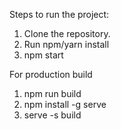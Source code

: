 Steps to run the project:

1. Clone the repository.
2. Run npm/yarn install
3. npm start

For production build

1. npm run build
2. npm install -g serve
3. serve -s build
